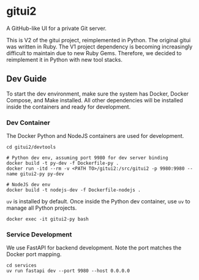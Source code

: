 # gitui2
A GitHub-like UI for a private Git server.

This is V2 of the gitui project, reimplemented in Python. The original gitui was written in Ruby. The V1 project dependency is becoming increasingly difficult to maintain due to new Ruby Gems. Therefore, we decided to reimplement it in Python with new tool stacks.

## Dev Guide
To start the dev environment, make sure the system has Docker, Docker Compose, and Make installed. All other dependencies will be installed inside the containers and ready for development.

### Dev Container
The Docker Python and NodeJS containers are used for development.

```
cd gitui2/devtools

# Python dev env, assuming port 9980 for dev server binding
docker build -t py-dev -f Dockerfile-py .
docker run -itd --rm -v <PATH TO>/gitui2:/src/gitui2 -p 9980:9980 --name gitui2-py py-dev

# NodeJS dev env
docker build -t nodejs-dev -f Dockerfile-nodejs .
```

`uv` is installed by default. Once inside the Python dev container, use `uv` to manage all Python projects.
```
docker exec -it gitui2-py bash
```

### Service Development
We use FastAPI for backend development. Note the port matches the Docker port mapping.

```
cd services
uv run fastapi dev --port 9980 --host 0.0.0.0
```